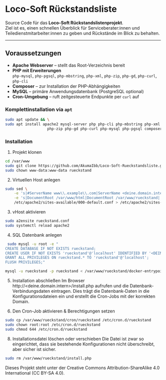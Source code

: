# Loco-Soft Rückstandsliste

Source Code für das **Loco-Soft Rückstandslistenprojekt**.  
Ziel ist es, einen schnellen Überblick für Serviceberater:innen und Teiledienstmitarbeiter:innen zu geben und Rückstände im Blick zu behalten.

---

## Voraussetzungen

- **Apache Webserver** – stellt das Root-Verzeichnis bereit  
- **PHP mit Erweiterungen**  
  `php-mysql`, `php-pgsql`, `php-mbstring`, `php-xml`, `php-zip`, `php-gd`, `php-curl`, `php-cli`  
- **Composer** – zur Installation der PHP-Abhängigkeiten  
- **MySQL** – primäre Anwendungsdatenbank (PostgreSQL optional)  
- **Cron-Umgebung** – ruft zeitgesteuerte Endpunkte per `curl` auf

### Komplettinstallation via `apt`

```bash
sudo apt update && \
sudo apt install apache2 mysql-server php php-cli php-mbstring php-xml \
                   php-zip php-gd php-curl php-mysql php-pgsql composer
```

### Installation

1) Projekt klonen
```bash
cd /var/www
sudo git clone https://github.com/AkumaIbb/Loco-Soft-Rueckstandsliste.git rueckstand
sudo chown www-data:www-data rueckstand
```

2) Virtuellen Host anlegen
```bash
sudo sed \
    -e 's|#ServerName www\\.example\\.com|ServerName <deine.domain.intern>|' \
    -e 's|DocumentRoot /var/www/html|DocumentRoot /var/www/rueckstand|' \
    /etc/apache2/sites-available/000-default.conf > /etc/apache2/sites-available/rueckstand.conf
```
3) vHost aktivieren
```bash
sudo a2ensite rueckstand.conf
sudo systemctl reload apache2
```

4) SQL Datenbank anlegen
```bash
 sudo mysql -u root -e "
CREATE DATABASE IF NOT EXISTS rueckstand;
CREATE USER IF NOT EXISTS 'rueckstand'@'localhost' IDENTIFIED BY '<DEIN_PASSWORT>';
GRANT ALL PRIVILEGES ON rueckstand.* TO 'rueckstand'@'localhost';
FLUSH PRIVILEGES;"
```
```bash
mysql -u rueckstand -p rueckstand < /var/www/rueckstand/docker-entrypoint-initdb.d/schema.sql
```

5) Installation abschließen
Im Browser http://<deine.domain.intern>/install.php aufrufen und die Datenbank-Verbindungsdaten eintragen.
Dies trägt die Datenbank-Daten in die Konfigurationsdateien ein und erstellt die Cron-Jobs mit der korrekten Domain.

7) Den Cron-Job aktivieren & Berechtigungen setzen
```bash
sudo cp /var/www/rueckstand/cron/rueckstand /etc/cron.d/rueckstand
sudo chown root:root /etc/cron.d/rueckstand
sudo chmod 644 /etc/cron.d/rueckstand
```

8) Installationsdatei löschen oder verschieben
Die Datei ist zwar so eingerichtet, dass sie bestehende Konfigurationen nicht überschreibt, aber sicher ist sicher.
```bash
sudo rm /var/www/rueckstand/install.php
```

Dieses Projekt steht unter der Creative Commons Attribution-ShareAlike 4.0 International (CC BY-SA 4.0).
